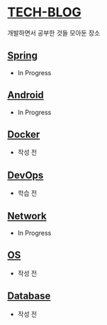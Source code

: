 # [TECH-BLOG](https://six-mass-051.notion.site/b7c21103db2c4e79b33c91b7386a3a65?v=8a635477f98e4b8dbd7cc438d4dd81a7)
개발하면서 공부한 것들 모아둔 장소

## [Spring](https://six-mass-051.notion.site/dd98865bb5d94dc6bf0c6510a932a9b8?v=f294f6f5a06a45e99aa820f6cee3b3d2)
* In Progress

## [Android](https://six-mass-051.notion.site/Android-c9cb99610e4b4741b3006199fb74d0d6)
* In Progress

## [Docker]()
* 작성 전

## [DevOps]()
* 학습 전

## [Network](https://six-mass-051.notion.site/9f31dcd5139e4b1596be6f937ec9beb4)
* In Progress

## [OS]()
* 작성 전

## [Database]()
* 작성 전
